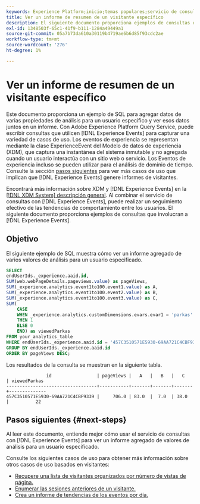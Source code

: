 ```yaml
---
keywords: Experience Platform;inicio;temas populares;servicio de consultas;servicio de consultas;consultas de experienceevent;consulta de experienceevent;consulta de Experience Event;
title: Ver un informe de resumen de un visitante específico
description: El siguiente documento proporciona ejemplos de consultas que implican eventos de experiencia en el servicio de consultas de Adobe Experience Platform.
exl-id: 1348503f-65c1-41f9-b111-1284a49449a1
source-git-commit: 05a7b73da610a30119b4719ae6b6d85f93cdc2ae
workflow-type: tm+mt
source-wordcount: '276'
ht-degree: 1%

---
```


# Ver un informe de resumen de un visitante específico

Este documento proporciona un ejemplo de SQL para agregar datos de varias propiedades de análisis para un usuario específico y ver esos datos juntos en un informe. Con Adobe Experience Platform Query Service, puede escribir consultas que utilicen [!DNL Experience Events] para capturar una variedad de casos de uso. Los eventos de experiencia se representan mediante la clase ExperienceEvent del Modelo de datos de experiencia (XDM), que captura una instantánea del sistema inmutable y no agregada cuando un usuario interactúa con un sitio web o servicio. Los Eventos de experiencia incluso se pueden utilizar para el análisis de dominio de tiempo. Consulte la sección [pasos siguientes](#next-steps) para ver más casos de uso que implican que [!DNL Experience Events] genere informes de visitantes.

Encontrará más información sobre XDM y [!DNL Experience Events] en la [[!DNL XDM System] descripción general](../../xdm/home.md). Al combinar el servicio de consultas con [!DNL Experience Events], puede realizar un seguimiento efectivo de las tendencias de comportamiento entre los usuarios. El siguiente documento proporciona ejemplos de consultas que involucran a [!DNL Experience Events].

## Objetivo

El siguiente ejemplo de SQL muestra cómo ver un informe agregado de varios valores de análisis para un usuario especificado.

```sql
SELECT 
endUserIds._experience.aaid.id, 
SUM(web.webPageDetails.pageviews.value) as pageViews, 
SUM(_experience.analytics.event1to100.event1.value) as A, 
SUM(_experience.analytics.event1to100.event2.value) as B, 
SUM(_experience.analytics.event1to100.event3.value) as C,
SUM(
    CASE 
    WHEN _experience.analytics.customDimensions.evars.evar1 = 'parkas' 
    THEN 1 
    ELSE 0 
    END) as viewedParkas
FROM your_analytics_table 
WHERE endUserIds._experience.aaid.id = '457C3510571E5930-69AA721C4CBF9339' 
GROUP BY endUserIds._experience.aaid.id
ORDER BY pageViews DESC;
```

Los resultados de la consulta se muestran en la siguiente tabla.

```console
               id                 | pageViews |   A   |   B   |   C   | viewedParkas
----------------------------------+-----------+-------+-------+-------+--------------
457C3510571E5930-69AA721C4CBF9339 |     706.0 | 83.0  |  7.0  | 38.0  |          22
```

## Pasos siguientes {#next-steps}

Al leer este documento, entiende mejor cómo usar el servicio de consultas con [!DNL Experience Events] para ver un informe agregado de valores de análisis para un usuario especificado.

Consulte los siguientes casos de uso para obtener más información sobre otros casos de uso basados en visitantes:

- [Recupere una lista de visitantes organizados por número de vistas de página.](./visitors-by-number-of-page-views.md)
- [Enumerar las sesiones anteriores de un visitante.](./list-visitor-sessions.md)
- [Crea un informe de tendencias de los eventos por día.](./trended-report-of-events.md)
